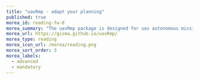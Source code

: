 ```yaml
---
title: "uavRmp - adapt your planning"
published: true
morea_id: reading-fw-8
morea_summary: "The uavRmp package is designed for uav autonomous mission planning for monitoring flights of low cost drones based on R."
morea_url: https://gisma.github.io/uavRmp/
morea_type: reading
morea_icon_url: /morea/reading.png
morea_sort_order: 3
morea_labels:
  - advanced
  - mandatory
---
```


